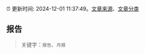 :alarm_clock: 更新时间: 2024-12-01 11:37:49。[文章来源](/README.md)、[文章分类](/TAGS.md)

## 报告


> 关键字：`报告`、`月报`



